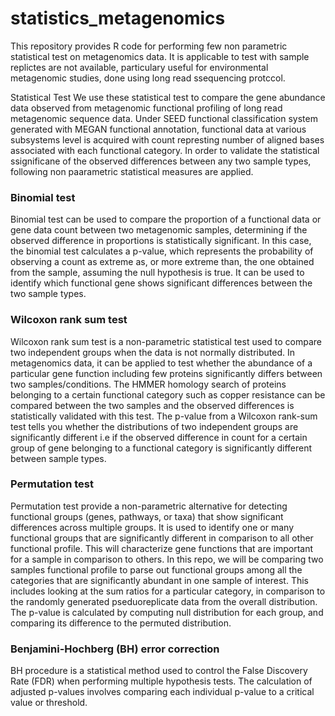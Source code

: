 <h1> statistics_metagenomics </h1>

This repository provides R code for performing few non parametric statistical test on metagenomics data. It is applicable to test with sample replictes are not available, particulary useful for environmental metagenomic studies, done using long read ssequencing protccol.

Statistical Test
We use these statistical test to compare the gene abundance data observed from metagenomic functional profiling of long read metagenomic sequence data. Under SEED functional classification system generated with MEGAN functional annotation, functional data at various subsystems level is acquired with count represting number of aligned bases associated with each functional category. In order to validate the statistical ssignificane of the observed differences between any two sample types, following non paarametric statistical measures are applied.

<h3> Binomial test </h3>
Binomial test can be used to compare the proportion of a functional data or gene data count between two  metagenomic samples, determining if the observed difference in proportions is statistically significant. In this case, the binomial test calculates a p-value, which represents the probability of observing a count as extreme as, or more extreme than, the one obtained from the sample, assuming the null hypothesis is true.
 It can be used to identify which functional gene shows significant differences between the two sample types.

 <h3> Wilcoxon rank sum test </h3>
 Wilcoxon rank sum test is a non-parametric statistical test used to compare two independent groups when the data is not normally distributed. In metagenomics data, it can be applied to test whether the abundance of a particular gene function including few proteins significantly differs between two samples/conditions. The HMMER homology search of proteins belonging to a certain functional category such as copper resistance can be compared between the two samples and the observed differences is statistically validated with this test.
 The p-value from a Wilcoxon rank-sum test tells you whether the distributions of two independent groups are significantly different i.e if the observed difference in count for a certain group of gene belonging to a functional category is significantly different between sample types.

 <h3> Permutation test </h3>
 Permutation test provide a non-parametric alternative for detecting functional groups (genes, pathways, or taxa) that show significant differences across multiple groups. 
 It is used to identify one or many functional groups that are significantly different in comparison to all other functional profile. This will characterize gene functions that are important for a sample in comparison to others.
 In this repo, we will be comparing two samples functional profile to parse out functional groups among all the categories that are significantly abundant in one sample of interest. This includes looking at the sum ratios for a particular category, in comparison to the randomly generated pseduoreplicate data from the overall distribution. The p-value is calculated by computing null distribution for each group, and comparing its difference to the permuted distribution.

 <h3> Benjamini-Hochberg (BH) error correction </h3> 
 BH procedure is a statistical method used to control the False Discovery Rate (FDR) when performing multiple hypothesis tests. The calculation of adjusted p-values involves comparing each individual p-value to a critical value or threshold.  
